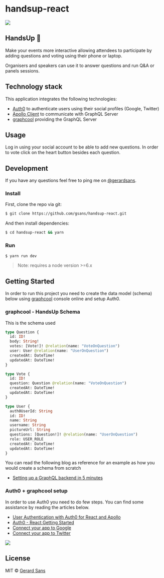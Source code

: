 # handsup-react

<img src="./src/images/handsup.gif"/>

## HandsUp 🙌
Make your events more interactive allowing attendees to participate by adding questions and voting using their phone or laptop.

Organisers and speakers can use it to answer questions and run Q&A or panels sessions.

## Technology stack

This application integrates the following technologies:
- [Auth0](http://auth0.com) to authenticate users using their social profiles (Google, Twitter)
- [Apollo Client](http://dev.apollodata.com) to communicate with GraphQL Server
- [graphcool](http://graph.cool) providing the GraphQL Server

## Usage

Log in using your social account to be able to add new questions. In order to vote click on the heart button besides each question.

## Development

If you have any questions feel free to ping me on [@gerardsans](http://twitter.com/gerardsans).

### Install

First, clone the repo via git:

```bash
$ git clone https://github.com/gsans/handsup-react.git
```

And then install dependencies:

```bash
$ cd handsup-react && yarn
```

### Run
```bash
$ yarn run dev
```

> Note: requires a node version >=6.x

## Getting Started

In order to run this project you need to create the data model (schema) below using [graphcool](http://graph.cool) console online and setup Auth0. 

### graphcool - HandsUp Schema

This is the schema used

```graphql
type Question {
  id: ID!
  body: String!
  votes: [Vote!]! @relation(name: "VoteOnQuestion")
  user: User @relation(name: "UserOnQuestion")
  createdAt: DateTime!
  updatedAt: DateTime!
}

type Vote {
  id: ID!
  question: Question @relation(name: "VoteOnQuestion")
  createdAt: DateTime!
  updatedAt: DateTime!
}

type User {
  auth0UserId: String
  id: ID!
  name: String
  username: String
  pictureUrl: String
  questions: [Question!]! @relation(name: "UserOnQuestion")
  role: USER_ROLE
  createdAt: DateTime!
  updatedAt: DateTime!
}
```

You can read the following blog as reference for an example as how you would create a schema from scratch
- [Setting up a GraphQL backend in 5 minutes](https://www.graph.cool/docs/tutorials/quickstart-1-thaeghi8ro)


### Auth0 + graphcool setup

In order to use Auth0 you need to do few steps. You can find some assistance by reading the articles below.

- [User Authentication with Auth0 for React and Apollo](https://www.graph.cool/docs/tutorials/react-apollo-auth0-pheiph4ooj)
- [Auth0 - React Getting Started](https://auth0.com/docs/quickstart/spa/react/00-getting-started)
- [Connect your app to Google](https://auth0.com/docs/connections/social/google)
- [Connect your app to Twitter](https://auth0.com/docs/connections/social/twitter)

<img src="./src/images/partyparrot.png" />

## License
MIT © [Gerard Sans](https://github.com/gsans)
